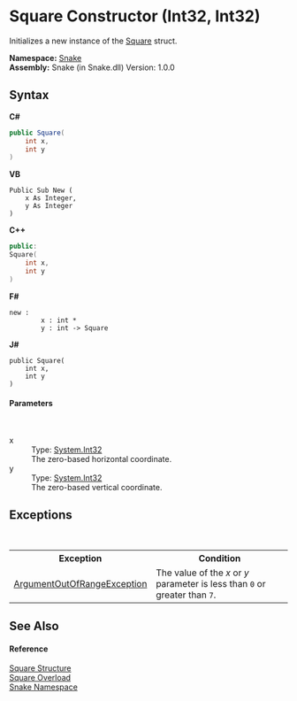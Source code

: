 # Square Constructor (Int32, Int32)
 

Initializes a new instance of the <a href="T_Snake_Square">Square</a> struct.

**Namespace:**&nbsp;<a href="N_Snake">Snake</a><br />**Assembly:**&nbsp;Snake (in Snake.dll) Version: 1.0.0

## Syntax

**C#**<br />
``` C#
public Square(
	int x,
	int y
)
```

**VB**<br />
``` VB
Public Sub New ( 
	x As Integer,
	y As Integer
)
```

**C++**<br />
``` C++
public:
Square(
	int x, 
	int y
)
```

**F#**<br />
``` F#
new : 
        x : int * 
        y : int -> Square
```

**J#**<br />
``` J#
public Square(
	int x,
	int y
)
```


#### Parameters
&nbsp;<dl><dt>x</dt><dd>Type: <a href="https://docs.microsoft.com/dotnet/api/system.int32" target="_blank" rel="noopener noreferrer">System.Int32</a><br />The zero-based horizontal coordinate.</dd><dt>y</dt><dd>Type: <a href="https://docs.microsoft.com/dotnet/api/system.int32" target="_blank" rel="noopener noreferrer">System.Int32</a><br />The zero-based vertical coordinate.</dd></dl>

## Exceptions
&nbsp;<table><tr><th>Exception</th><th>Condition</th></tr><tr><td><a href="https://docs.microsoft.com/dotnet/api/system.argumentoutofrangeexception" target="_blank" rel="noopener noreferrer">ArgumentOutOfRangeException</a></td><td>The value of the *x* or *y* parameter is less than `0` or greater than `7`.</td></tr></table>

## See Also


#### Reference
<a href="T_Snake_Square">Square Structure</a><br /><a href="Overload_Snake_Square__ctor">Square Overload</a><br /><a href="N_Snake">Snake Namespace</a><br />